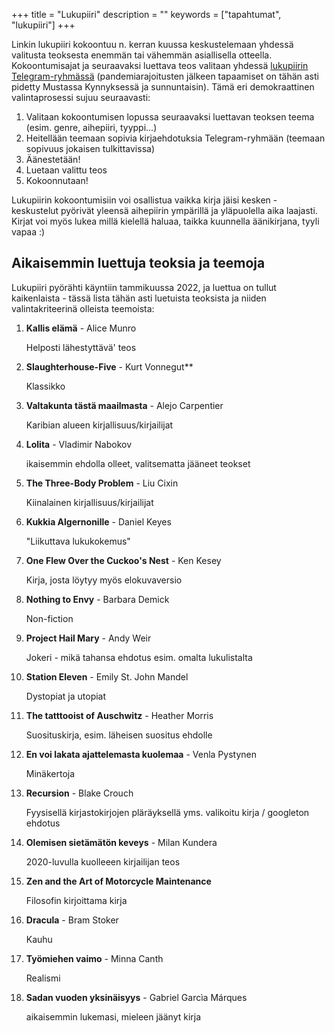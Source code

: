 +++
title = "Lukupiiri"
description = ""
keywords = ["tapahtumat", "lukupiiri"]
+++

Linkin lukupiiri kokoontuu n. kerran kuussa keskustelemaan yhdessä valitusta teoksesta enemmän tai vähemmän asiallisella otteella. Kokoontumisajat ja
seuraavaksi luettava teos valitaan yhdessä [lukupiirin Telegram-ryhmässä](https://t.me/+SFwSBN8MrGNkMDA0) (pandemiarajoitusten jälkeen tapaamiset on tähän asti pidetty Mustassa Kynnyksessä ja sunnuntaisin). Tämä eri demokraattinen valintaprosessi sujuu seuraavasti:

1. Valitaan kokoontumisen lopussa seuraavaksi luettavan teoksen teema (esim. genre, aihepiiri, tyyppi...)
2. Heitellään teemaan sopivia kirjaehdotuksia Telegram-ryhmään (teemaan sopivuus jokaisen tulkittavissa)
3. Äänestetään!
4. Luetaan valittu teos
5. Kokoonnutaan!

Lukupiirin kokoontumisiin voi osallistua vaikka kirja jäisi kesken - keskustelut pyörivät yleensä aihepiirin ympärillä ja yläpuolella aika laajasti. Kirjat voi myös lukea millä kielellä haluaa, taikka
kuunnella äänikirjana, tyyli vapaa :)

## Aikaisemmin luettuja teoksia ja teemoja

Lukupiiri pyörähti käyntiin tammikuussa 2022, ja luettua on tullut kaikenlaista - tässä lista tähän asti luetuista teoksista ja niiden valintakriteerinä olleista teemoista:

1. **Kallis elämä** - Alice Munro

    Helposti lähestyttävä' teos

2. **Slaughterhouse-Five** - Kurt Vonnegut**

    Klassikko

3. **Valtakunta tästä maailmasta** - Alejo Carpentier

    Karibian alueen kirjallisuus/kirjailijat

4. **Lolita** - Vladimir Nabokov

    ikaisemmin ehdolla olleet, valitsematta jääneet teokset

5. **The Three-Body Problem** - Liu Cixin 

    Kiinalainen kirjallisuus/kirjailijat

6. **Kukkia Algernonille** - Daniel Keyes

    "Liikuttava lukukokemus"

7. **One Flew Over the Cuckoo's Nest** - Ken Kesey

    Kirja, josta löytyy myös elokuvaversio

8. **Nothing to Envy** - Barbara Demick 
    
    Non-fiction

9. **Project Hail Mary** - Andy Weir
    
    Jokeri - mikä tahansa ehdotus esim. omalta lukulistalta

10. **Station Eleven** - Emily St. John Mandel

    Dystopiat ja utopiat

11. **The tatttooist of Auschwitz** - Heather Morris

    Suosituskirja, esim. läheisen suositus ehdolle

12. **En voi lakata ajattelemasta kuolemaa** - Venla Pystynen

    Minäkertoja

13. **Recursion** - Blake Crouch 

    Fyysisellä kirjastokirjojen pläräyksellä yms. valikoitu kirja / googleton ehdotus

14. **Olemisen sietämätön keveys** - Milan Kundera

    2020-luvulla kuolleeen kirjailijan teos

15. **Zen and the Art of Motorcycle Maintenance**

    Filosofin kirjoittama kirja

16. **Dracula** - Bram Stoker

    Kauhu

17. **Työmiehen vaimo** - Minna Canth

    Realismi

18. **Sadan vuoden yksinäisyys** - Gabriel Garcìa Márques 

    aikaisemmin lukemasi, mieleen jäänyt kirja
